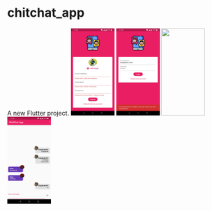 # chitchat_app

A new Flutter project.
<img src="Images/Screenshot_20200711-230339.jpg" width="100" height="200">
<img src="Images/Screenshot_20200711-230405.jpg" width="100" height="200">
<img src="Images/Screenshot_20200711-230405.jpg.jpg" width="100" height="200">
<img src="Images/Screenshot_20200711-230420.jpg" width="100" height="200">
